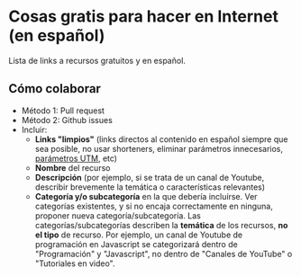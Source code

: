 # Cosas gratis para hacer en Internet (en español)

Lista de links a recursos gratuitos y en español.

## Cómo colaborar
- Método 1: Pull request
- Método 2: Github issues
- Incluir:
  - **Links "limpios"** (links directos al contenido en español siempre que sea posible, no usar shorteners, eliminar parámetros innecesarios, [parámetros UTM](https://es.wikipedia.org/wiki/Par%C3%A1metros_UTM), etc)
  - **Nombre** del recurso
  - **Descripción** (por ejemplo, si se trata de un canal de Youtube, describir brevemente la temática o características relevantes)
  - **Categoría y/o subcategoría** en la que debería incluírse. Ver categorías existentes, y si no encaja correctamente en ninguna, proponer nueva categoría/subcategoría. Las categorías/subcategorías describen la **temática** de los recursos, **no el tipo** de recurso. Por ejemplo, un canal de Youtube de programación en Javascript se categorizará dentro de "Programación" y "Javascript", no dentro de "Canales de YouTube" o "Tutoriales en video".



